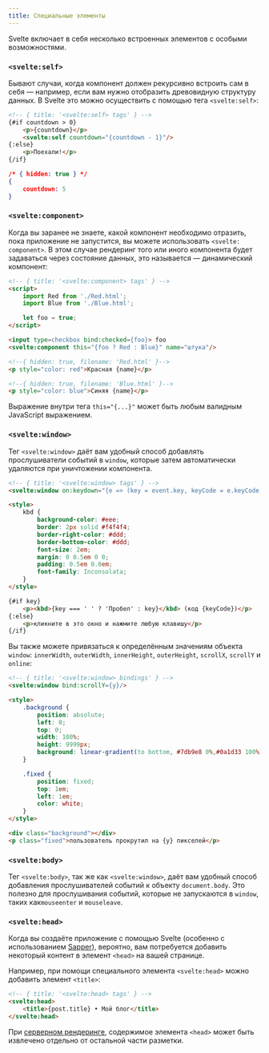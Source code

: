 ```yaml
---
title: Специальные элементы
---
```


Svelte включает в себя несколько встроенных элементов с особыми возможностями.


### `<svelte:self>`

Бывают случаи, когда компонент должен рекурсивно встроить сам в себя — например, если вам нужно отобразить древовидную структуру данных. В Svelte это можно осуществить с помощью тега `<svelte:self>`:

```html
<!-- { title: '<svelte:self> tags' } -->
{#if countdown > 0}
	<p>{countdown}</p>
	<svelte:self countdown="{countdown - 1}"/>
{:else}
	<p>Поехали!</p>
{/if}
```

```json
/* { hidden: true } */
{
	countdown: 5
}
```


### `<svelte:component>`

Когда вы заранее не знаете, какой компонент необходимо отразить, пока приложение не запустится, вы можете использовать `<svelte: component>`. В этом случае рендеринг того или иного компонента будет задаваться через состояние данных, это называется — динамический компонент:

```html
<!-- { title: '<svelte:component> tags' } -->
<script>
	import Red from './Red.html';
	import Blue from './Blue.html';

	let foo = true;
</script>

<input type=checkbox bind:checked={foo}> foo
<svelte:component this="{foo ? Red : Blue}" name="штука"/>
```

```html
<!--{ hidden: true, filename: 'Red.html' }-->
<p style="color: red">Красная {name}</p>
```

```html
<!--{ hidden: true, filename: 'Blue.html' }-->
<p style="color: blue">Синяя {name}</p>
```

Выражение внутри тега `this="{...}"` может быть любым валидным JavaScript выражением.


### `<svelte:window>`

Тег `<svelte:window>` даёт вам удобный способ добавлять прослушиватели событий в `window`, которые затем автоматически удаляются при уничтожении компонента.

```html
<!-- { title: '<svelte:window> tags' } -->
<svelte:window on:keydown="{e => (key = event.key, keyCode = e.keyCode)}"/>

<style>
	kbd {
		background-color: #eee;
		border: 2px solid #f4f4f4;
		border-right-color: #ddd;
		border-bottom-color: #ddd;
		font-size: 2em;
		margin: 0 0.5em 0 0;
		padding: 0.5em 0.8em;
		font-family: Inconsolata;
	}
</style>

{#if key}
	<p><kbd>{key === ' ' ? 'Пробел' : key}</kbd> (код {keyCode})</p>
{:else}
	<p>кликните в это окно и нажмите любую клавишу</p>
{/if}
```

Вы также можете привязаться к определённым значениям объекта `window`: `innerWidth`, `outerWidth`, `innerHeight`, `outerHeight`, `scrollX`, `scrollY` и `online`:

```html
<!-- { title: '<svelte:window> bindings' } -->
<svelte:window bind:scrollY={y}/>

<style>
	.background {
		position: absolute;
		left: 0;
		top: 0;
		width: 100%;
		height: 9999px;
		background: linear-gradient(to bottom, #7db9e8 0%,#0a1d33 100%);
	}

	.fixed {
		position: fixed;
		top: 1em;
		left: 1em;
		color: white;
	}
</style>

<div class="background"></div>
<p class="fixed">пользователь прокрутил на {y} пикселей</p>
```


### `<svelte:body>`

Тег `<svelte:body>`, так же как `<svelte:window>`, даёт вам удобный способ добавления прослушивателей событий к объекту `document.body`. Это полезно для прослушивания событий, которые не запускаются в `window`, таких как`mouseenter` и `mouseleave`.


### `<svelte:head>`

Когда вы создаёте приложение с помощью Svelte (особенно с использованием [Sapper](https://sapper.svelte.technology)), вероятно, вам потребуется добавить некоторый контент в элемент `<head>` на вашей странице.

Например, при помощи специального элемента `<svelte:head>` можно добавить элемент `<title>`:

```html
<!-- { title: '<svelte:head> tags' } -->
<svelte:head>
	<title>{post.title} • Мой блог</title>
</svelte:head>
```

При [серверном рендеринге](guide#server-side-rendering), содержимое элемента `<head>` может быть извлечено отдельно от остальной части разметки.
